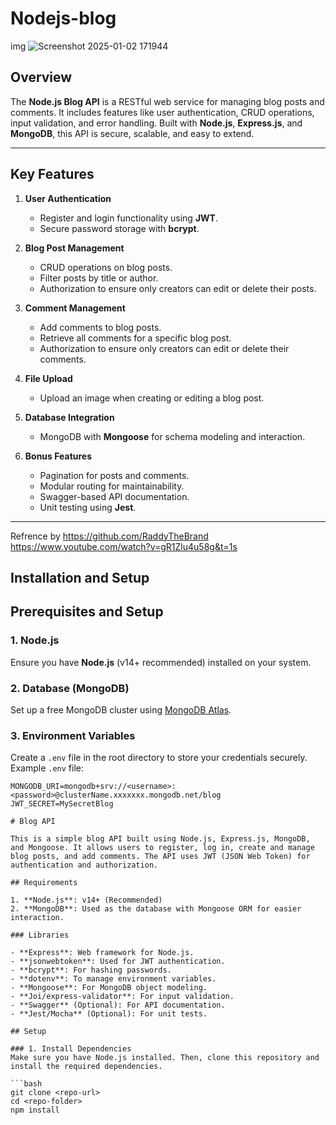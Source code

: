 ﻿# Nodejs-blog
img
![Screenshot 2025-01-02 171944](https://github.com/user-attachments/assets/d96c7601-470f-4c4b-ba0b-d3ba324d2688)



## Overview

The **Node.js Blog API** is a RESTful web service for managing blog posts and comments. It includes features like user authentication, CRUD operations, input validation, and error handling. Built with **Node.js**, **Express.js**, and **MongoDB**, this API is secure, scalable, and easy to extend.

---

## Key Features

1. **User Authentication**
   - Register and login functionality using **JWT**.
   - Secure password storage with **bcrypt**.

2. **Blog Post Management**
   - CRUD operations on blog posts.
   - Filter posts by title or author.
   - Authorization to ensure only creators can edit or delete their posts.

3. **Comment Management**
   - Add comments to blog posts.
   - Retrieve all comments for a specific blog post.
   - Authorization to ensure only creators can edit or delete their comments.

4. **File Upload**
   - Upload an image when creating or editing a blog post.

5. **Database Integration**
   - MongoDB with **Mongoose** for schema modeling and interaction.

6. **Bonus Features**
   - Pagination for posts and comments.
   - Modular routing for maintainability.
   - Swagger-based API documentation.
   - Unit testing using **Jest**.

---

Refrence by https://github.com/RaddyTheBrand
https://www.youtube.com/watch?v=gR1Zlu4u58g&t=1s

## Installation and Setup

## Prerequisites and Setup  

### 1. Node.js  
Ensure you have **Node.js** (v14+ recommended) installed on your system.  

### 2. Database (MongoDB)  
Set up a free MongoDB cluster using [MongoDB Atlas](https://www.mongodb.com/cloud/atlas).  

### 3. Environment Variables  
Create a `.env` file in the root directory to store your credentials securely.  
Example `.env` file:  
```env
MONGODB_URI=mongodb+srv://<username>:<password>@clusterName.xxxxxxx.mongodb.net/blog
JWT_SECRET=MySecretBlog

# Blog API

This is a simple blog API built using Node.js, Express.js, MongoDB, and Mongoose. It allows users to register, log in, create and manage blog posts, and add comments. The API uses JWT (JSON Web Token) for authentication and authorization.

## Requirements

1. **Node.js**: v14+ (Recommended)
2. **MongoDB**: Used as the database with Mongoose ORM for easier interaction.

### Libraries

- **Express**: Web framework for Node.js.
- **jsonwebtoken**: Used for JWT authentication.
- **bcrypt**: For hashing passwords.
- **dotenv**: To manage environment variables.
- **Mongoose**: For MongoDB object modeling.
- **Joi/express-validator**: For input validation.
- **Swagger** (Optional): For API documentation.
- **Jest/Mocha** (Optional): For unit tests.

## Setup

### 1. Install Dependencies
Make sure you have Node.js installed. Then, clone this repository and install the required dependencies.

```bash
git clone <repo-url>
cd <repo-folder>
npm install



